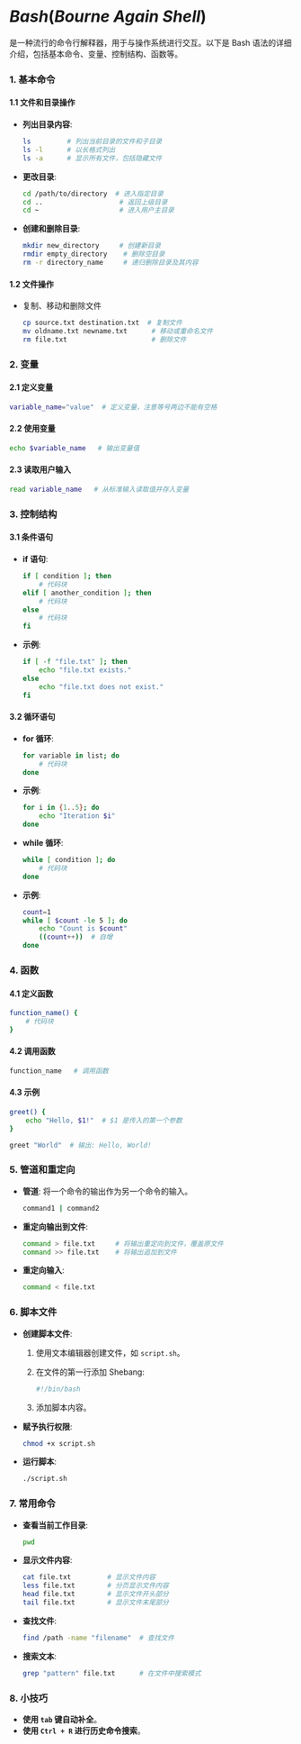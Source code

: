 # $Bash(Bourne\ Again\ Shell)$

是一种流行的命令行解释器，用于与操作系统进行交互。以下是 Bash 语法的详细介绍，包括基本命令、变量、控制结构、函数等。

### 1. 基本命令

#### 1.1 文件和目录操作

- **列出目录内容**:

  ```bash
  ls         # 列出当前目录的文件和子目录
  ls -l      # 以长格式列出
  ls -a      # 显示所有文件，包括隐藏文件
  ```

- **更改目录**:

  ```bash
  cd /path/to/directory  # 进入指定目录
  cd ..                   # 返回上级目录
  cd ~                    # 进入用户主目录
  ```

- **创建和删除目录**:

  ```bash
  mkdir new_directory     # 创建新目录
  rmdir empty_directory    # 删除空目录
  rm -r directory_name     # 递归删除目录及其内容
  ```

#### 1.2 文件操作

- 复制、移动和删除文件

  ```bash
  cp source.txt destination.txt  # 复制文件
  mv oldname.txt newname.txt      # 移动或重命名文件
  rm file.txt                     # 删除文件
  ```

### 2. 变量

#### 2.1 定义变量

```bash
variable_name="value"  # 定义变量，注意等号两边不能有空格
```

#### 2.2 使用变量

```bash
echo $variable_name   # 输出变量值
```

#### 2.3 读取用户输入

```bash
read variable_name   # 从标准输入读取值并存入变量
```

### 3. 控制结构

#### 3.1 条件语句

- **if 语句**:

  ```bash
  if [ condition ]; then
      # 代码块
  elif [ another_condition ]; then
      # 代码块
  else
      # 代码块
  fi
  ```

- **示例**:

  ```bash
  if [ -f "file.txt" ]; then
      echo "file.txt exists."
  else
      echo "file.txt does not exist."
  fi
  ```

#### 3.2 循环语句

- **for 循环**:

  ```bash
  for variable in list; do
      # 代码块
  done
  ```

- **示例**:

  ```bash
  for i in {1..5}; do
      echo "Iteration $i"
  done
  ```

- **while 循环**:

  ```bash
  while [ condition ]; do
      # 代码块
  done
  ```

- **示例**:

  ```bash
  count=1
  while [ $count -le 5 ]; do
      echo "Count is $count"
      ((count++))  # 自增
  done
  ```

### 4. 函数

#### 4.1 定义函数

```bash
function_name() {
    # 代码块
}
```

#### 4.2 调用函数

```bash
function_name   # 调用函数
```

#### 4.3 示例

```bash
greet() {
    echo "Hello, $1!"  # $1 是传入的第一个参数
}

greet "World"  # 输出: Hello, World!
```

### 5. 管道和重定向

- **管道**: 将一个命令的输出作为另一个命令的输入。

  ```bash
  command1 | command2
  ```

- **重定向输出到文件**:

  ```bash
  command > file.txt     # 将输出重定向到文件，覆盖原文件
  command >> file.txt    # 将输出追加到文件
  ```

- **重定向输入**:

  ```bash
  command < file.txt
  ```

### 6. 脚本文件

- **创建脚本文件**:

  1. 使用文本编辑器创建文件，如 `script.sh`。

  2. 在文件的第一行添加 Shebang:

     ```bash
     #!/bin/bash
     ```

  3. 添加脚本内容。

- **赋予执行权限**:

  ```bash
  chmod +x script.sh
  ```

- **运行脚本**:

  ```bash
  ./script.sh
  ```

### 7. 常用命令

- **查看当前工作目录**:

  ```bash
  pwd
  ```

- **显示文件内容**:

  ```bash
  cat file.txt         # 显示文件内容
  less file.txt        # 分页显示文件内容
  head file.txt        # 显示文件开头部分
  tail file.txt        # 显示文件末尾部分
  ```

- **查找文件**:

  ```bash
  find /path -name "filename"  # 查找文件
  ```

- **搜索文本**:

  ```bash
  grep "pattern" file.txt      # 在文件中搜索模式
  ```

### 8. 小技巧

- **使用 `tab` 键自动补全**。
- **使用 `Ctrl + R` 进行历史命令搜索**。